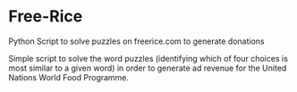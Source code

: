 # Free-Rice
Python Script to solve puzzles on freerice.com to generate donations

Simple script to solve the word puzzles (identifying which of four choices is most similar to a given word) in order to generate ad revenue for the United Nations World Food Programme.
